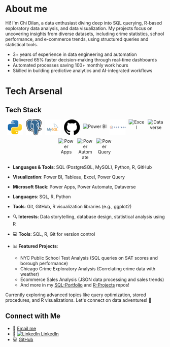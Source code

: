 # About me

Hi! I'm Chi Dilan, a data enthusiast diving deep into SQL querying, R-based exploratory data analysis, and data visualization. My projects focus on uncovering insights from diverse datasets, including crime statistics, school performance, and e-commerce trends, using structured queries and statistical tools.
* 3+ years of experience in data engineering and automation
* Delivered 65% faster decision-making through real-time dashboards
* Automated processes saving 100+ monthly work hours
* Skilled in building predictive analytics and AI-integrated workflows

# Tech Arsenal
## Tech Stack

<div style="text-align: center; display: flex; justify-content: center; gap: 10px; flex-wrap: wrap;">
  <!-- Python -->
  <img src="https://raw.githubusercontent.com/chidilan/chidilan/main/python-svgrepo-com.svg" alt="Python" width="50" id="py-icon">
  
  <!-- PostgreSQL (adapt elephant SVG paths for animation) -->
  <img src="https://raw.githubusercontent.com/chidilan/chidilan/main/postgresql-logo-svgrepo-com.svg" alt="PostgreSQL" width="50" id="pg-icon">
  
  <!-- MySQL -->
  <img src="https://raw.githubusercontent.com/chidilan/chidilan/main/mysql-logo-svgrepo-com.svg" alt="MySQL" width="50" id="mysql-icon">
  
  <!-- GitHub -->
  <img src="https://raw.githubusercontent.com/chidilan/chidilan/main/github.svg" alt="GitHub" width="50" id="gh-icon">
  
  <!-- Power BI (use a BI SVG or adapt) -->
  <img src="https://uxwing.com/wp-content/themes/uxwing/download/brands-and-social-media/power-bi-icon.svg" alt="Power BI" width="50" id="pbi-icon">  <!-- Or upload custom -->
  
  <!-- Tableau -->
  <img src="https://raw.githubusercontent.com/chidilan/chidilan/main/tableau-svgrepo-com.svg" alt="Tableau" width="50" id="tableau-icon">
  
  <!-- Excel -->
  <img src="https://raw.githubusercontent.com/chidilan/chidilan/main/microsoft-excel.svg" alt="Excel" width="50" id="excel-icon">
  
  <!-- Dataverse (provided) -->
  <img src="https://raw.githubusercontent.com/microsoft/PowerBI-Icons/main/SVG/Dataverse.svg" alt="Dataverse" width="50" id="dataverse-icon">
  
  <!-- Power Apps (provided) -->
  <img src="https://raw.githubusercontent.com/microsoft/PowerBI-Icons/main/SVG/Power-Apps.svg" alt="Power Apps" width="50" id="powerapps-icon">
  
  <!-- Power Automate (provided) -->
  <img src="https://raw.githubusercontent.com/microsoft/PowerBI-Icons/main/SVG/Power-Automate.svg" alt="Power Automate" width="50" id="powerautomate-icon">
  
  <!-- Power Query (provided) -->
  <img src="https://raw.githubusercontent.com/microsoft/PowerBI-Icons/main/SVG/Power-Query-Colored.svg" alt="Power Query" width="50" id="powerquery-icon">
</div>

<style>
@keyframes drawFirst {  /* Primary color animation */
  0% { stroke-dasharray: 0 1000; }
  50% { stroke-dasharray: 1000 1000; }
  50% { fill: transparent; }
  75%, 100% { fill: #primary-color; }  /* e.g., #3670A0 for Python blue */
}
@keyframes drawSecond {  /* Secondary color if multi-part */
  0% { stroke-dasharray: 0 1000; }
  50% { stroke-dasharray: 1000 1000; }
  50% { fill: transparent; }
  75%, 100% { fill: #secondary-color; }  /* e.g., #FED140 for Python yellow */
}
#py-icon path:first-child { stroke: #3670A0; stroke-width: 2; animation: drawFirst 3s linear infinite; }  /* Customize per ID */
#py-icon path:last-child { stroke: #FED140; stroke-width: 2; animation: drawSecond 3s linear infinite; }
/* Repeat for others, e.g., #pg-icon { fill: #336791; animation: drawFirst 3s linear infinite; } for PostgreSQL blue */
/* For single-color icons like MySQL (red/orange), use one keyframe and path selector */
</style>

- **Languages & Tools**: SQL (PostgreSQL, MySQL), Python, R, GitHub
- **Visualization**: Power BI, Tableau, Excel, Power Query
- **Microsoft Stack**: Power Apps, Power Automate, Dataverse

- **Languages**: SQL, R, Python
- **Tools**: Git, GitHub, R visualization libraries (e.g., ggplot2)

- 🔍 **Interests**: Data storytelling, database design, statistical analysis using R
- 💻 **Tools**: SQL, R, Git for version control
- 📊 **Featured Projects**: 
  - NYC Public School Test Analysis (SQL queries on SAT scores and borough performance)
  - Chicago Crime Exploratory Analysis (Correlating crime data with weather)
  - Ecommerce Sales Analysis (JSON data processing and sales trends)
  - And more in my [SQL-Portfolio](https://github.com/chidilan/SQL-Portfolio) and [R-Projects](https://github.com/chidilan/R_Projects) repos!

Currently exploring advanced topics like query optimization, stored procedures, and R visualizations. Let's connect on data adventures! 🚀

## Connect with Me
- 📧 [Email me](mailto:chidilan09@gmail.com)
- 💼 [<img src="https://img.shields.io/badge/LinkedIn-0077B5?style=for-the-badge&logo=linkedin&logoColor=white" alt="LinkedIn"> LinkedIn](https://www.linkedin.com/in/chidilan/) <!-- Replace with your actual URL -->
- 💻 [GitHub](https://github.com/chidilan)
